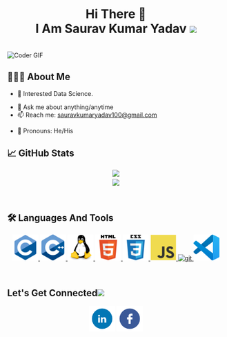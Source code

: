 <h1 align="center">Hi There 🙏 <br>
I Am Saurav Kumar Yadav  <img src="https://raw.githubusercontent.com/MartinHeinz/MartinHeinz/master/wave.gif" width="25px"></h1>
<br>
 <img src="https://media.giphy.com/media/SWoSkN6DxTszqIKEqv/giphy.gif" alt="Coder GIF" ><br>
  <h2 >👨🏻‍💻  About Me</h2>
  
<!-- 🔭 I’m currently working on Javascript mini-projects-->
<!-- 🌱 I’m currently learning Javascript and linux.-->
- 🔐 Interested Data Science.
<!-- 👯 I’m looking to collaborate on web development-->
<!-- 🤔 I’m looking for help with Javascript-->
- 💬 Ask me about anything/anytime
- 📫 Reach me: sauravkumaryadav100@gmail.com
<!-- 🥅 2021 Goal:Start contributing to Open Source projects-->
- :adult: Pronouns: He/His 
<!-- <img src="https://github.com/SP-XD/SP-XD/blob/main/images/lightning.gif?raw=true" width="12"/>
&nbsp;Fun fact: Banging your head against a wall for one hour burns 150 calories.<br>
 -->

## &#x1f4c8; GitHub Stats
<p align="center">
 <img src="https://github-readme-stats.vercel.app/api/top-langs/?username=Saurav-K-yadav&count_private=false&layout=compact&theme=tokyonight">
 <br>
<!-- <img src="https://github-readme-stats.vercel.app/api?username=Saurav-K-yadav&&show_icons=true&hide=stars,prs,issues,contribs&count_private=true&hide_border=true&bg_color=50,e96205,904e99&title_color=fff&text_color=fff&icon_color=f2f2f2"> -->
<!-- <br> -->
<!--  <img src="https://github-readme-streak-stats.herokuapp.com/?user=Saurav-K-yadav&theme=tokyonight" /> -->
 <img align="center" src="http://github-profile-summary-cards.vercel.app/api/cards/profile-details?username=Saurav-K-yadav&theme=nord_dark" ></p>
 <br>

## :hammer_and_wrench: Languages And Tools
<p align="center">
    <a href="https://www.cprogramming.com/" target="_blank"> <img src="https://raw.githubusercontent.com/devicons/devicon/master/icons/c/c-original.svg" alt="c" width="60" height="60"/> </a> <a href="https://www.w3schools.com/cpp/" target="_blank"> 
  <img src="https://raw.githubusercontent.com/devicons/devicon/master/icons/cplusplus/cplusplus-original.svg" alt="cplusplus" width="60" height="60"/> </a>
   <a href="https://www.linux.org/" target="_blank"> <img src="https://raw.githubusercontent.com/devicons/devicon/master/icons/linux/linux-original.svg" alt="linux" width="60" height="60"/> </a> 
    <a href="https://www.w3.org/html/" target="_blank"> <img src="https://raw.githubusercontent.com/devicons/devicon/master/icons/html5/html5-original-wordmark.svg" alt="html5" width="60" height="60"/> </a>
    <a href="https://www.w3schools.com/css/" target="_blank"> <img src="https://raw.githubusercontent.com/devicons/devicon/master/icons/css3/css3-original-wordmark.svg" alt="css3" width="60" height="60"/> </a>
  <a href="https://developer.mozilla.org/en-US/docs/Web/JavaScript" target="_blank"> <img src="https://raw.githubusercontent.com/devicons/devicon/master/icons/javascript/javascript-original.svg" alt="javascript" width="60" height="60"/> </a>
  <a href="https://git-scm.com/" target="_blank"> <img src="https://www.vectorlogo.zone/logos/git-scm/git-scm-icon.svg" alt="git" width="60" height="60"/> </a>
 <a href="https://code.visualstudio.com/" target="_blank"> <img src="https://raw.githubusercontent.com/github/explore/80688e429a7d4ef2fca1e82350fe8e3517d3494d/topics/visual-studio-code/visual-studio-code.png" alt="Visual Studio Code" width="60" height="60"  /></a>
 <!--<a href="https://www.mathworks.com/" target="_blank"> <img src="https://upload.wikimedia.org/wikipedia/commons/2/21/Matlab_Logo.png" alt="matlab" width="60" height="60"/> </a> -->
 

</p><br>


<h2>Let's Get Connected<img src="https://github.com/TheDudeThatCode/TheDudeThatCode/blob/master/Assets/Handshake.gif" height="32"></h2>
<p align="center">
<a href="https://www.linkedin.com/in/saurav-kumar-yadav-556791208 "><img src="https://github.com/aritraroy/social-icons/blob/master/linkedin-icon.png?raw=true" width="60"></a>
<a href="https://www.facebook.com/profile.php?id=100009235725453"><img src="https://github.com/aritraroy/social-icons/blob/master/facebook-icon.png?raw=true" width="60"></a>
</p>
